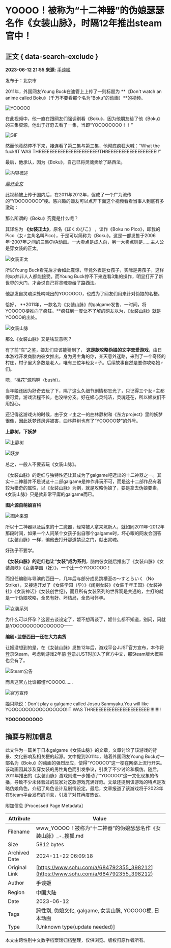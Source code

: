 # YOOOO！被称为“十二神器”的伪娘瑟瑟名作《女装山脉》，时隔12年推出steam官中！

## 正文 { data-search-exclude }


**2023-06-12 21:55 来源:** [手谈姬](https://www.sohu.com/?spm=smpc.content-abroad.content.1.1732255717758DbU6dnE)

发布于：北京市

2011年，外国网友Young Buck在油管上上传了一则标题为 **《Don't watch an anime called Boku》（千万不要看那个名为“Boku”的动画）**的视频。

![YOOOOO](https://p1.itc.cn/q_70/images03/20230613/b36f47aba78a40e191012571e2ccff29.jpeg)

在此视频中，他一直在跟网友们强调别看《Boku》，因为他朋友给了他《Boku》的三集资源，他出于好奇去看了一集，当即“YOOOOOOOO！！”

![GIF](https://p8.itc.cn/q_70/images03/20230613/2302492064614db882131bc3e7fb4882.gif)

然而他竟然停不下来，接连看了第二集与第三集，他彻底疯狂大喊：“What the fuck!IT WAS THREEEEEEEEEEEEEEEEEEEEE!THREEEEEEEEEEEEEEEEEE!!”

最后，他承认，因为《Boku》，自己已将灵魂卖给了路西法。

![内容概述](https://p2.itc.cn/q_70/images03/20230613/c07fa02454314f57b319cbaab839394c.jpeg)

[_展开全文_](javascript:;)

此视频被上传于国内后，在2011与2012年，促成了一个广为流传的“YOOOOOOOO”梗。感兴趣的姬友可以点开下面这个视频看看当事人到底有多激动：

那么所谓的《Boku》究竟是什么呢？

其译名为 **《女装正太》**，原名《ぼくのぴこ》 ，读作《Boku no Pico》，即我的Pico（女♂主角名叫Pico），于是可以简称为《Boku》。这是一部发售于2006年-2007年之间的三集OVA动画。一大卖点是成人向，另一大卖点则是……主人公是穿女装的正太。

![女装正太](https://p8.itc.cn/q_70/images03/20230613/9be2784cca58406dbe8c74bc949b28ca.png)

所以Young Buck看完后才会如此震惊，毕竟外表是女孩子，实际是男孩子，这样的xp并非人人都能接受。而Young Buck停不下来连看3集的操作，明显打开了新世界的大门，才会说自己将灵魂卖给了路西法。

他那发自灵魂深处呐喊出的YOOOOOO，也成为了网友们用来针对伪娘的名梗。

恰好， **2011年，一款名为《女装山脉》的galgame发售，一时间，将YOOOOO梗推向了疯狂。**疯狂到一度让不了解的网友以为，《女装山脉》就是YOOOO的出处。

![女装山脉](https://p7.itc.cn/q_70/images03/20230613/d946fc650c884e1c849707ed9cd0ef7a.jpeg)

那么《女装山脉》又是啥玩意呢？

有了前“车”之鉴，姬友们应该能猜到了， **这是款攻略伪娘的文字恋爱游戏**，由日本游戏开发商脑内彼女推出。身为男主角的你，某天意外迷路，来到了一个奇怪的村庄，村子里大多数是老人，唯有三位年轻女♂子。后续故事自然是要你攻略她♂们。

嗯，“桃花”源鸡啊（bushi）。

当年姬还因为好奇去玩了下，隔了这么久细节剧情都忘光了，只记得三个女♂主都很可爱，游戏流程不长，也没啥分支。好在姬心灵纯洁，灵魂还在，所以姬友们不用担心。

还记得这游戏火的时候，由于女 ♂主之一的曲林静树和《东方project》里的妖梦很像，因此妖梦还风评被害，曲林静树也有了“YOOOOO梦”的外号。

**上静树，下妖梦**

![上静树](https://p8.itc.cn/q_70/images03/20230613/28676f52216c45b3b82762be7efed700.jpeg)

![妖梦](https://p3.itc.cn/q_70/images03/20230613/de185aca46c34fe294fc242c0dd4949e.png)

总之，一般人不要去玩《女装山脉》。

《女装山脉》的走红与独特性还让其成为了galgame吧选出的十二神器之一。其实十二神器并不是说这十二部galgame是神作非玩不可，而是这十二部作品有着较为猎奇的属性，以《女装山脉》为例，就是攻略伪娘了，要是拿去伪娘要素，《女装山脉》只是款非常平庸的galgame而已。

**图片源自萌娘百科**

![图片来源](https://p2.itc.cn/q_70/images03/20230613/2aab66b244ed4f3f81d3a396e1a1c756.png)

所以十二神器以及后来的十二魔器，经常被人拿来坑新人，就如同2011年-2012年那段时间，如果一个人问某个女孩子出自哪个galgame时，坏心眼的网友会回答《女装山脉》一样，骗他去打开那道禁忌之门，献出灵魂。

好孩子不要学。

**《女装山脉》的走红也让“女装”成为系列**，脑内彼女随后推出了《女装山脉》《女装海峡》《女装学园（妊）》，一个比一个YOOOOOO！

而担任编剧与导演的西田一，几年后与部分成员跳槽至の～すとらいく（No Strike），又接连开发了《女装学园（孕）》《阔别女装》《女装千年王国》《女装神社》《女装神话》《女装创世纪》，而且所有女装系列的世界观是共通的，主打的就是一个伪娘攻略，全员有好、坏结局，全员可怀孕。

![女装系列](https://p7.itc.cn/q_70/images03/20230613/117d7853d84542b1b4452cf0ce41c369.jpeg)

为什么可以怀孕？这要去谈设定了，姬不想再谈了，姬什么都不知道，别问，问就是YOOOOOOOOOOOOOOO——

**编剧+监督西田一还在大力卖货**

让姬没想到的是，在《女装山脉》发售12年后，游戏平台JUST官方宣布，本作将登录Steam，考虑到游戏2年前 登录JUST时加入了官方中文，那Steam版大概率也会有了。

![Steam公告](https://p4.itc.cn/q_70/images03/20230613/4e16b87875fd4df6a2d72c0e214d2e0d.jpeg)

而且这官方比谁都懂YOOOOO……

![官方宣传](https://p6.itc.cn/q_70/images03/20230613/53252153763e40ad8a9c9a5ff1f250d7.jpeg)

姬只能说：Don't play a galgame called Josou Sanmyaku.You will like YOOOOOOOOOOOOOOOOO!IT WAS THREEEEEEEEEEEEEEEEEEEEE!!!!!!!!!

**YOOOOOOOOOO**

## 摘要与附加信息

<!-- tcd_abstract -->
此文件为一篇关于日本galgame《女装山脉》的文章，文章讨论了该游戏的背景、文化影响及相关梗的起源。文中提到2011年，随着外国网友Young Buck对一部名为《Boku》的动画的强烈反应，使得“YOOOOO”这一梗在网络上流行开来。该动画因其涉及穿女装的男性角色而引发争议，引发了不少讨论和模仿。随后，2011年推出的《女装山脉》游戏则进一步推动了“YOOOOO”这一文化现象的传播，导致不少未体验过的玩家对这款游戏充满好奇。文章还提到该游戏的特点是攻略伪娘角色，介绍了角色设计及剧情设定。最后，文章报道了该游戏将于2023年在Steam平台发布的消息，引发了对其再度热议。
<!-- tcd_abstract_end -->

附加信息 [Processed Page Metadata]

| Attribute       | Value                                  |
|-----------------|----------------------------------------|
| Filename        | www_YOOOO！被称为“十二神器”的伪娘瑟瑟名作《女装山脉》_-_搜狐.md                             |
| Size            | 5812 bytes                           |
| Archived Date   | 2024-11-22 06:09:18                             |
| Original Link   | [https://www.sohu.com/a/684792355_398212](https://www.sohu.com/a/684792355_398212)                       |
| Author          | 手谈姬                               |
| Region          | 中国大陆                               |
| Date            | 2023-06-12                                 |
| Tags            | 跨性别, 伪娘文化, galgame, 女装山脉, YOOOOO梗, 日本动画                                 |
| Type            | [Unknown type(update needed)]                                 |
<!-- tcd_table_end -->

本文由跨性别中文数字档案馆归档整理，仅供浏览。版权归原作者所有。
